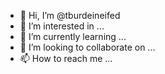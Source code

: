 - 👋 Hi, I’m @tburdeineifed
- 👀 I’m interested in ...
- 🌱 I’m currently learning ...
- 💞️ I’m looking to collaborate on ...
- 📫 How to reach me ...

<!---
tburdeineifed/tburdeineifed is a ✨ special ✨ repository because its `README.md` (this file) appears on your GitHub profile.
You can click the Preview link to take a look at your changes.
--->
